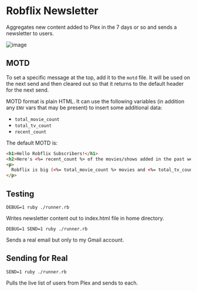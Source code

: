 # Robflix Newsletter

Aggregates new content added to Plex in the 7 days or so and sends a newsletter to users.

![image](https://user-images.githubusercontent.com/300/104048036-7d5b9e80-5197-11eb-9c55-bad8bd6a37d3.png)

## MOTD

To set a specific message at the top, add it to the `motd` file. It will be used on the next send and then cleared out so that it returns to the default header for the next send.

MOTD format is plain HTML. It can use the following variables (in addition any `ENV` vars that may be present) to insert some additional data:

* `total_movie_count`
* `total_tv_count`
* `recent_count`

The default MOTD is:

```html
<h1>Hello Robflix Subscribers!</h1>
<h2>Here's <%= recent_count %> of the movies/shows added in the past week.</h2>
<p>
  Robflix is big (<%= total_movie_count %> movies and <%= total_tv_count %> TV shows) but we don't have everything. Yet. If you want to help expand the Robflix library you can pick up something from the <a href="<%= ENV['WISHLIST_LINK'] %>">Robflix Wishlist</a>! (And you can add to it if there's something you want to see.)
</p>
```

## Testing

    DEBUG=1 ruby ./runner.rb
    
Writes newsletter content out to index.html file in home directory.

    DEBUG=1 SEND=1 ruby ./runner.rb
    
Sends a real email but only to my Gmail account.

## Sending for Real

    SEND=1 ruby ./runner.rb
    
Pulls the live list of users from Plex and sends to each.
